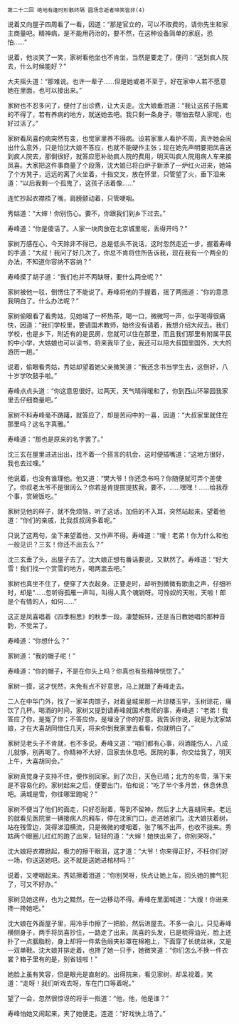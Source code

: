     第二十二回 绝地有逢时形骸终隔 圆场念逝者啼笑皆非(4) 

   说着又向屋子四周看了一看，因道：“那是官立的，可以不取费的，请你先生和家主商量吧。精神病，是不能用药治的，要不然，在这种设备简单的家庭，恐怕……”

   说着，他淡笑了一笑，家树看他坐也不肯坐，当然是要走了，便问：“送到疯人院去，什么时候能好？”

   大夫摇头道：“那难说。也许一辈子……但是她或者不至于，好在家中人若不愿意她在里面，也可以接出来。”

   家树也不忍多问了，便付了出诊费，让大夫走。沈大娘垂泪道：“我让这孩子拖累的不得了，若有养病的地方，就送她去吧。我只剩一条身子，哪怕去帮人家呢，也好过活了。”

   家树看凤喜的病突然有变，也觉家里养不得病。设若家里人看护不周，真许她会闹出什么意外，只是怕沈大娘不答应，也就不能硬作主张；现在她先声明要把凤喜送到疯人院去，那倒很好，就答应愿补助疯人院的费用，明天叫疯人院用病人车来接凤喜。大家把这件事商量了个段落，沈大娘已将白炉子新添了一炉红火进来，她端了个方凳子，远远的离了火坐着，十指交叉，放在怀里，只管望了火，垂下泪来道：“以后我剩一个孤鬼了，这孩子活着像……”

   连忙抄起衣襟捂了嘴，肩膀颤动着，只管哽咽。

   秀姑道：“大婶！你别伤心。要不，你跟我们到乡下过去。”

   寿峰道：“你是傻话了。人家一块肉放在北京城里呢，丢得开吗？”

   家树万感在心，今天除非不得已，总是低头不说话，这时忽然走近一步，握着寿峰的手道：“大叔！我问了好几次了，你总不肯将住所告诉我，现在我有一个两全的办法，不知道你容纳不容纳？”

   寿峰摸了胡子道：“我们也并不两缺呀，要什么两全呢？”

   家树被他一驳，倒愣住了不能说了。寿峰将他的手握着，摇了两摇道：“你的意思我明白了。什么办法呢？”

   家树偷眼看了看秀姑，见她端了一杯热茶，喝一口，微微呵一声，似乎喝得很痛快，因道：“我们学校里，要请国术教师，始终没有请着，我想介绍大叔去。我们学校，也是乡下，附近有的是民房，您就可以住在那里，而且我们那里有附属平民的中小学，大姑娘也可以读书，将来我毕了业，我还可以陪大叔国里国外，大大的游历一趟。”

   说着，偷眼看秀姑，秀姑却望着她父亲微笑道：“我还念书当学生去，这倒好，八十岁学吹鼓手啦。”

   寿峰点点头道：“你这意思很好。过两天，天气晴得暖和了，你到西山环翠园我家里去仔细商量吧。”

   家树不料寿峰毫不踌躇，就答应了，却是苦闷中的一喜，因道：“大叔家里就住在那里吗？这名字真雅。”

   寿峰道：“那也是原来的名字罢了。”

   沈三玄在屋里进进出出，找不着一个搭言的机会，这时便插嘴道：“这地方很好，我也去过哩。”

   他说着，也没有谁理他。他又道：“樊大爷！你还念书吗？你随便就可弄个差使了。你叔老太爷不是很阔么？你若是肯提拔提拔我，要不，……嘿嘿！……给我荐个事，赏碗饭吃。”

   家树见他的样子，就不免烦恼，听了这话，加倍的不入耳，突然站起来，望着他道：“你们的亲戚，比我叔叔阔多着呢。”

   只说了这两句，坐下来望着他，又作声不得。寿峰道：“嗳！老弟！你为什么和他一般见识？三玄！你还不出去么？”

   沈三玄垂了头，出屋子去了。沈大娘正想有番话要说，又默然了。寿峰道：“好大雪！我们找一个赏雪的地方，喝两盅去吧。”

   家树也真坐不住了，便穿了大衣起身。正要走时，却听到微微有歌曲之声，仔细听时，却是“……忽听得孤雁一声叫，叫得人真个魂销呀。可怜奴的天啦，天啦！郎是个有情的人，如何……”

   这正是凤喜唱着《四季相思》的秋季一段。凄楚婉转，还是当日教她唱的那种音韵，不觉呆了。

   寿峰道：“你想什么？”

   家树道：“我的帽子呢！”

   寿峰道：“你的帽子，不是在你头上吗？你真也有些精神恍惚了。”

   家树一摸，这才恍然，未免有点不好意思，马上就跟了寿峰走去。

   二人在中华门外，找了一家羊肉馆子，对着皇城里那一片琼楼玉宇，玉树琼花，痛饮了几杯。喝酒的时间，家树又提到请寿峰就国术教师的事，寿峰道：“老弟！我答应了你，是冤了你；不答应你，是埋没了你的好意。我告诉你说，我是为沈家姑娘，才在大喜胡同借住几天，将来你到我家里去看看，你就明白了。”

   家树见老头子不肯就，也不多说。寿峰又道：“咱们都有心事，闷酒能伤人，八成儿就够，别再喝了。你精神不大好，回家去休息吧。医院的事，你交给我了，明天上午，大喜胡同会。”

   家树真觉身子支持不住，便作别回家。到了次日，天色已晴；北方的冬雪，落下来是不容易化的。家树起来之后，便要出门，伯和说：“吃了半个多月苦，休息休息吧。满城是雪，你往哪里跑呢？”

   家树不便当了他们的面走，只好忍耐着，等到不留神，然后才上大喜胡同来。老远的就看见医院里一辆接病人的厢车，停在沈家门口，走进她家门。沈大娘扶着树，站在残雪边，哭得涕泪横流，只是微微的哽咽着，张了嘴不出声，也收不拢来。秀姑两个眼圈儿红红的跑了出来，轻轻的道：“大婶！她快出来了，你别哭呀。”

   沈大娘将衣襟掀起，极力的擦干眼泪，这才道：“大爷！你来得正好，不枉你们好一场，你送送她吧。这不就是送她进棺材吗？”

   说着，又哽咽起来。秀姑擦着泪道：“你别哭呀，快点让她上车，回头她的脾气犯了，可又不好办。”

   家树见她这样，也为之黯然，在一边移动不得。寿峰在里面喊道：“大嫂！你进来搀一搀她吧。”

   沈大娘在外面屋子里，用冷手巾擦了一把脸，然后进屋去。不多一会儿，只见寿峰横侧身子，两手将凤喜抄住，一路走了出来。凤喜的头发，已是梳得油光，脸上还扑了一点胭脂粉，身上却将一件紫色缎夹衫罩在棉袍上，下面穿了长统丝袜，又是一双单鞋。沈大娘并排走着，也搀了她一只手，她微笑道：“你们怎么不换一件衣裳？箱子里有的是，别省钱啦！”

   她脸上虽有笑容，但是眼光是直射的。出得院来，看见家树，却呆视着，笑道：“走呀！我们听戏去呀，车在门口等着呢。”

   望了一会，忽然很惊讶的将手一指道：“他，他，他是谁？”

   寿峰怕她又闹起来，夹了她便走。连道：“好戏快上场了。”

